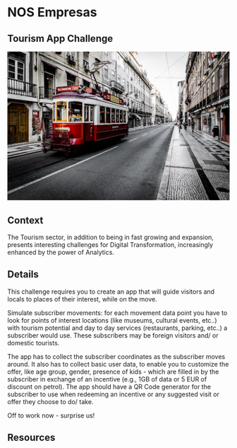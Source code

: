
# NOS Empresas

## Tourism App Challenge

![Tourism App Challenge](https://raw.githubusercontent.com/PixelsCamp/hackathon/master/v3.0/assets/nos-empresas_tourism-app-challenge.jpg "Tourism App Challenge")

## Context

The Tourism sector, in addition to being in fast growing and expansion, presents interesting challenges for Digital Transformation, increasingly enhanced by the power of Analytics.

## Details

This challenge requires you to create an app that will guide visitors and locals to places of their interest, while on the move.

Simulate subscriber movements: for each movement data point you have to look for points of interest locations (like museums, cultural events, etc..) with tourism potential and day to day services (restaurants, parking, etc..) a subscriber would use. These subscribers may be foreign visitors and/ or domestic tourists.

The app has to collect the subscriber coordinates as the subscriber moves around. It also has to collect basic user data, to enable you to customize the offer, like age group, gender, presence of kids - which are filled in by the subscriber in exchange of an incentive (e.g., 1GB of data or 5 EUR of discount on petrol). The app should have a QR Code generator for the subscriber to use when redeeming an incentive or any suggested visit or offer they choose to do/ take.

Off to work now - surprise us!

## Resources


